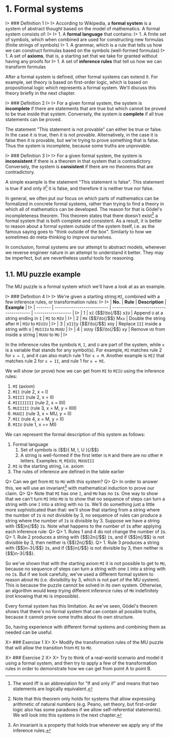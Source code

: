 # 1. Formal systems

I> ### Definition 1
I>
I> According to Wikipedia, a **formal system** is a system of abstract thought based on the model of mathematics. A formal system consists of:
I>
I> 1. A **formal language** that contains:
I>     1. A finite set of symbols, which when combined are used for constructing new formulas (finite strings of symbols)
I>     1. A grammar, which is a rule that tells us how we can construct formulas based on the symbols (well-formed formulas)
I> 1. A set of **axioms**, that is, a starting set that we take for granted without having any proofs for
I> 1. A set of **inference rules** that tell us how we can transform formulas

After a formal system is defined, other formal systems can extend it. For example, set theory is based on first-order logic, which is based on propositional logic which represents a formal system. We'll discuss this theory briefly in the next chapter.

I> ### Definition 2
I>
I> For a given formal system, the system is **incomplete** if there are statements that are true but which cannot be proved to be true inside that system. Conversely, the system is **complete** if all true statements can be proved.

The statement "This statement is not provable" can either be true or false. In the case it is true, then it is not provable. Alternatively, in the case it is false then it is provable, but we're trying to prove something that is false. Thus the system is incomplete, because some truths are unprovable.

I> ### Definition 3
I>
I> For a given formal system, the system is **inconsistent** if there is a theorem in that system that is contradictory. Conversely, the system is **consistent** if there are no theorems that are contradictory.

A simple example is the statement "This statement is false". This statement is true if and only if[^ch1n1] it is false, and therefore it is neither true nor false.

In general, we often put our focus on which parts of mathematics can be formalized in concrete formal systems, rather than trying to find a theory in which all of mathematics can be developed. The reason for that is G&#246;del's incompleteness theorem. This theorem states that there doesn't exist[^ch1n2] a formal system that is both complete and consistent. As a result, it is better to reason about a formal system outside of the system itself, i.e. as the famous saying goes to "think outside of the box". Similarly to how we sometimes do meta-thinking to improve ourselves.

In conclusion, formal systems are our attempt to abstract models, whenever we reverse engineer nature in an attempt to understand it better. They may be imperfect, but are nevertheless useful tools for reasoning.

## 1.1. MU puzzle example

The MU puzzle is a formal system which we'll have a look at as an example.

I> ### Definition 4
I>
I> We're given a starting string `MI`, combined with a few inference rules, or transformation rules:
I>
I> | **No.** | **Rule**                   | **Description**                        | **Example**        |
I> | ------- | -------------------------- | -------------------------------------- | ------------------ |
I> | 1       | x`I` {$$}\to{/$$} x`IU`    | Append `U` at a string ending in `I`   | `MI` to `MIU`      |
I> | 2       | `M`x {$$}\to{/$$} M`xx`    | Double the string after `M`            | `MIU` to `MIUIU`   |
I> | 3       | x`III`y {$$}\to{/$$} x`U`y | Replace `III` inside a string with `U` | `MUIIIU` to `MUUU` |
I> | 4       | x`UU`y {$$}\to{/$$} xy     | Remove `UU` from inside a string       | `MUUU` to `MU`     |
I>

In the inference rules the symbols `M`, `I`, and `U` are part of the system, while `x` is a variable that stands for any symbol(s). For example, `MI` matches rule 2 for `x = I`, and it can also match rule 1 for `x = M`. Another example is `MII` that matches rule 2 for `x = II`, and rule 1 for `x = MI`.

We will show (or prove) how we can get from `MI` to `MIIU` using the inference rules:

1. `MI` (axiom)
1. `MII` (rule 2, x = I)
1. `MIIII` (rule 2, x = II)
1. `MIIIIIIII` (rule 2, x = IIII)
1. `MUIIIII` (rule 3, x = M, y = IIIII)
1. `MUUII` (rule 3, x = MU, y = II)
1. `MII` (rule 4, x = M, y = II)
1. `MIIU` (rule 1, x == MI)

We can represent the formal description of this system as follows:

1. Formal language
    1. Set of symbols is {$$}\{ M, I, U \}{/$$}
    1. A string is well-formed if the first letter is `M` and there are no other `M` letters. Examples: `M`, `MIUIU`, `MUUUIII`
1. `MI` is the starting string, i.e. axiom
1. The rules of inference are defined in the table earlier

Q> Can we get from `MI` to `MU` with this system?
Q>
Q> In order to answer this, we will use an invariant[^ch1n3] with mathematical induction to prove our claim.
Q>
Q> Note that `MI` has one `I`, and `MU` has no `I`s. One way to show that we can't turn `MI` into `MU` is to show that no sequence of steps can turn a string with one `I` into a string with no `I`s. We'll do something just a little more sophisticated than that: we'll show that starting from a string where the number of `I`s _is not_ divisible by 3, no sequence of rules can produce a string where the number of `I`s _is_ divisible by 3. Suppose we have a string with {$$}n{/$$} `I`s. Note what happens to the number of `I`s after applying each inference rule:
Q>
Q> 1. Rules 1 and 4 do not change the number of `I`s.
Q> 1. Rule 2 produces a string with {$$}2n{/$$} `I`s, and if {$$}n{/$$} is not divisible by 3, then neither is {$$}2n{/$$}.
Q> 1. Rule 3 produces a string with {$$}n-3{/$$} `I`s, and if {$$}n{/$$} is not divisible by 3, then neither is {$$}n-3{/$$}.

So we've shown that with the starting axiom `MI` it is not possible to get to `MU`, because no sequence of steps can turn a string with one `I` into a string with no `I`s. But if we look carefully, we've used a different formal system to reason about `MU` (i.e. divisibility by 3, which is not part of the MU system). This is because the puzzle cannot be solved in its own system. Otherwise, an algorithm would keep trying different inference rules of `MU` indefinitely (not knowing that `MU` is impossible).

Every formal system has this limitation. As we've seen, G&#246;del's theorem shows that there's no formal system that can contain all possible truths, because it cannot prove some truths about its own structure.

So, having experience with different formal systems and combining them as needed can be useful.

X> ### Exercise 1
X>
X> Modify the transformation rules of the MU puzzle that will allow the transition from `MI` to `MU`.

X> ### Exercise 2
X>
X> Try to think of a real-world scenario and model it using a formal system, and then try to apply a few of the transformation rules in order to demonstrate how we can get from point A to point B.

[^ch1n1]: The word iff is an abbreviation for "If and only if" and means that two statements are logically equivalent.

[^ch1n2]: Note that this theorem only holds for systems that allow expressing arithmetic of natural numbers (e.g. Peano, set theory, but first-order logic also has some paradoxes if we allow self-referential statements). We will look into this systems in the next chapter.

[^ch1n3]: An invariant is a property that holds true whenever we apply any of the inference rules.

[^ch1n4]: After having introduced ourselves to proofs, you will be given an exercise to prove this fact.
